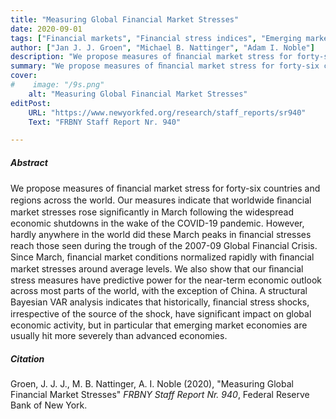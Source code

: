 ```yaml
---
title: "Measuring Global Financial Market Stresses"
date: 2020-09-01
tags: ["Financial markets", "Financial stress indices", "Emerging markets", "Advanced economies"]
author: ["Jan J. J. Groen", "Michael B. Nattinger", "Adam I. Noble"]
description: "We propose measures of ﬁnancial market stress for forty-six countries and regions across the world and we show that ﬁnancial stress shocks, irrespective of the source of the shock, have signiﬁcant impact on global economic activity, but in particular that emerging market economies are usually hit more severely than advanced economies."
summary: "We propose measures of ﬁnancial market stress for forty-six countries and regions across the world and we show that ﬁnancial stress shocks, irrespective of the source of the shock, have signiﬁcant impact on global economic activity, but in particular that emerging market economies are usually hit more severely than advanced economies." 
cover:
#    image: "/9s.png"
    alt: "Measuring Global Financial Market Stresses"
editPost:
    URL: "https://www.newyorkfed.org/research/staff_reports/sr940"
    Text: "FRBNY Staff Report Nr. 940"

---
```

##### Abstract

We propose measures of ﬁnancial market stress for forty-six countries and regions across the world. Our measures indicate that worldwide ﬁnancial market stresses rose signiﬁcantly in March following the widespread economic shutdowns in the wake of the COVID-19 pandemic. However, hardly anywhere in the world did these March peaks in ﬁnancial stresses reach those seen during the trough of the 2007-09 Global Financial Crisis. Since March, ﬁnancial market conditions normalized rapidly with ﬁnancial market stresses around average levels. We also show that our ﬁnancial stress measures have predictive power for the near-term economic outlook across most parts of the world, with the exception of China. A structural Bayesian VAR analysis indicates that historically, ﬁnancial stress shocks, irrespective of the source of the shock, have signiﬁcant impact on global economic activity, but in particular that emerging market economies are usually hit more severely than advanced economies.

##### Citation

Groen, J. J. J., M. B. Nattinger, A. I. Noble (2020), "Measuring Global Financial Market Stresses" *FRBNY Staff Report Nr. 940*, Federal Reserve Bank of New York.